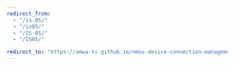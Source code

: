 ```yaml
---
redirect_from:
  - "/is-05/"
  - "/is05/"
  - "/IS-05/"
  - "/IS05/"

redirect_to: "https://amwa-tv.github.io/nmos-device-connection-management/"
---
```

